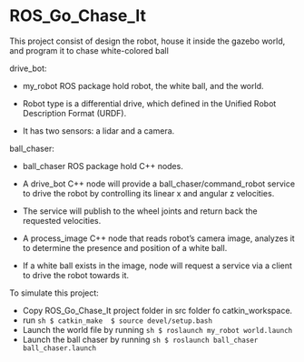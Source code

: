 # ROS_Go_Chase_It

This project consist of design the robot, house it inside the gazebo world, and program it to chase white-colored ball


drive_bot:

* my_robot ROS package hold robot, the white ball, and the world.

* Robot type is a differential drive, which defined in the Unified Robot Description Format (URDF). 

* It has two sensors: a lidar and a camera. 


ball_chaser:

* ball_chaser ROS package hold C++ nodes.

* A drive_bot C++ node will provide a ball_chaser/command_robot service to drive the robot by controlling its linear x and angular z velocities. 

* The service will publish to the wheel joints and return back the requested velocities.

* A process_image C++ node that reads robot’s camera image, analyzes it to determine the presence and position of a white ball. 

* If a white ball exists in the image, node will request a service via a client to drive the robot towards it.
          
  
  
To simulate this project:

* Copy ROS_Go_Chase_It project folder in src folder fo catkin_workspace.
* run ```sh $ catkin_make 
            $ source devel/setup.bash```
* Launch the world file by running ```sh $ roslaunch my_robot world.launch```
* Launch the ball chaser by running ```sh $ roslaunch ball_chaser ball_chaser.launch ``` 
   
